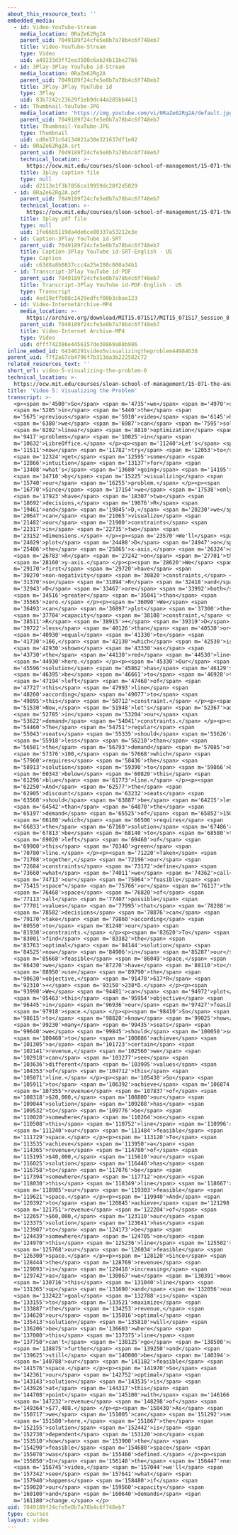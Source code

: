 ```yaml
---
about_this_resource_text: ''
embedded_media:
  - id: Video-YouTube-Stream
    media_location: 0RaZe62Rg2A
    parent_uid: 7049189f24cfe5e0b7a78b4c6f748eb7
    title: Video-YouTube-Stream
    type: Video
    uid: a49233d3ff2ea3500c6ab24b11be2766
  - id: 3Play-3Play YouTube id-Stream
    media_location: 0RaZe62Rg2A
    parent_uid: 7049189f24cfe5e0b7a78b4c6f748eb7
    title: 3Play-3Play YouTube id
    type: 3Play
    uid: 83b7242c23629f1eb9dc44a285bb4411
  - id: Thumbnail-YouTube-JPG
    media_location: 'https://img.youtube.com/vi/0RaZe62Rg2A/default.jpg'
    parent_uid: 7049189f24cfe5e0b7a78b4c6f748eb7
    title: Thumbnail-YouTube-JPG
    type: Thumbnail
    uid: cd8e371c64134021a30e321637df1e02
  - id: 0RaZe62Rg2A.srt
    parent_uid: 7049189f24cfe5e0b7a78b4c6f748eb7
    technical_location: >-
      https://ocw.mit.edu/courses/sloan-school-of-management/15-071-the-analytics-edge-spring-2017/linear-optimization/airline-revenue-management-an-introduction-to-linear-optimization/video-5-visualizing-the-problem/video-5-visualizing-the-problem-0/0RaZe62Rg2A.srt
    title: 3play caption file
    type: null
    uid: d2113e1f3b7856ca19959dc20f2d5029
  - id: 0RaZe62Rg2A.pdf
    parent_uid: 7049189f24cfe5e0b7a78b4c6f748eb7
    technical_location: >-
      https://ocw.mit.edu/courses/sloan-school-of-management/15-071-the-analytics-edge-spring-2017/linear-optimization/airline-revenue-management-an-introduction-to-linear-optimization/video-5-visualizing-the-problem/video-5-visualizing-the-problem-0/0RaZe62Rg2A.pdf
    title: 3play pdf file
    type: null
    uid: 1fe66b5119da4de6ce00337a53212e3e
  - id: Caption-3Play YouTube id-SRT
    parent_uid: 7049189f24cfe5e0b7a78b4c6f748eb7
    title: Caption-3Play YouTube id-SRT-English - US
    type: Caption
    uid: c63d8a8b0837ccc4a25e280c800a34b1
  - id: Transcript-3Play YouTube id-PDF
    parent_uid: 7049189f24cfe5e0b7a78b4c6f748eb7
    title: Transcript-3Play YouTube id-PDF-English - US
    type: Transcript
    uid: 4ed19ef7b08c1429edfcf00b3cbae123
  - id: Video-InternetArchive-MP4
    media_location: >-
      https://archive.org/download/MIT15.071S17/MIT15_071S17_Session_8.2.08_300k.mp4
    parent_uid: 7049189f24cfe5e0b7a78b4c6f748eb7
    title: Video-Internet Archive-MP4
    type: Video
    uid: dfff742386e4456157de30869a08b986
inline_embed_id: 64346291video5visualizingtheproblem44984638
parent_uid: f7f2a67cb4796f7b313da3b222582c72
related_resources_text: ''
short_url: video-5-visualizing-the-problem-0
technical_location: >-
  https://ocw.mit.edu/courses/sloan-school-of-management/15-071-the-analytics-edge-spring-2017/linear-optimization/airline-revenue-management-an-introduction-to-linear-optimization/video-5-visualizing-the-problem/video-5-visualizing-the-problem-0
title: 'Video 5: Visualizing the Problem'
transcript: >-
  <p><span m='4500'>So</span> <span m='4735'>we</span> <span m='4970'>saw</span>
  <span m='5205'>in</span> <span m='5440'>the</span> <span
  m='5675'>previous</span> <span m='5910'>video</span> <span m='6145'>how</span>
  <span m='6380'>we</span> <span m='6987'>can</span> <span m='7595'>solve</span>
  <span m='8202'>linear</span> <span m='8810'>optimization</span> <span
  m='9417'>problems</span> <span m='10025'>in</span> <span
  m='10632'>LibreOffice.</span> </p><p><span m='11240'>Let's</span> <span
  m='11511'>now</span> <span m='11782'>try</span> <span m='12053'>to</span>
  <span m='12324'>get</span> <span m='12595'>some</span> <span
  m='12866'>intuition</span> <span m='13137'>for</span> <span
  m='13408'>what's</span> <span m='13680'>going</span> <span m='14195'>on</span>
  <span m='14710'>by</span> <span m='15225'>visualizing</span> <span
  m='15740'>our</span> <span m='16255'>problem.</span> </p><p><span
  m='16770'>Since</span> <span m='17154'>we</span> <span m='17538'>only</span>
  <span m='17923'>have</span> <span m='18307'>two</span> <span
  m='18692'>decisions,</span> <span m='19076'>R</span> <span
  m='19461'>and</span> <span m='19845'>D,</span> <span m='20230'>we</span> <span
  m='20647'>can</span> <span m='21065'>visualize</span> <span
  m='21482'>our</span> <span m='21900'>constraints</span> <span
  m='22317'>in</span> <span m='22735'>two</span> <span
  m='23152'>dimensions.</span> </p><p><span m='23570'>We'll</span> <span
  m='24029'>plot</span> <span m='24488'>D</span> <span m='24947'>on</span> <span
  m='25406'>the</span> <span m='25865'>x-axis,</span> <span m='26324'>and</span>
  <span m='26783'>R</span> <span m='27242'>on</span> <span m='27701'>the</span>
  <span m='28160'>y-axis.</span> </p><p><span m='28620'>We</span> <span
  m='29170'>first</span> <span m='29720'>have</span> <span
  m='30270'>non-negativity</span> <span m='30820'>constraints,</span> <span
  m='31370'>so</span> <span m='31894'>R</span> <span m='32418'>and</span> <span
  m='32943'>D</span> <span m='33467'>are</span> <span m='33992'>both</span>
  <span m='34516'>greater</span> <span m='35041'>than</span> <span
  m='35565'>zero.</span> </p><p><span m='36090'>We</span> <span
  m='36493'>can</span> <span m='36897'>plot</span> <span m='37300'>the</span>
  <span m='37704'>capacity</span> <span m='38108'>constraint,</span> <span
  m='38511'>R</span> <span m='38915'>+</span> <span m='39319'>D</span> <span
  m='39722'>less</span> <span m='40126'>than</span> <span m='40530'>or</span>
  <span m='40930'>equal</span> <span m='41330'>to</span> <span
  m='41730'>166,</span> <span m='42130'>which</span> <span m='42530'>is</span>
  <span m='42930'>shown</span> <span m='43330'>as</span> <span
  m='43730'>the</span> <span m='44130'>red</span> <span m='44530'>line</span>
  <span m='44930'>here.</span> </p><p><span m='45330'>Our</span> <span
  m='45596'>solution</span> <span m='45862'>has</span> <span m='46129'>to</span>
  <span m='46395'>be</span> <span m='46661'>to</span> <span m='46928'>the</span>
  <span m='47194'>left</span> <span m='47460'>of</span> <span
  m='47727'>this</span> <span m='47993'>line</span> <span
  m='48260'>according</span> <span m='49077'>to</span> <span
  m='49895'>this</span> <span m='50712'>constraint.</span> </p><p><span
  m='51530'>Now,</span> <span m='51948'>let's</span> <span m='52367'>add</span>
  <span m='52785'>in</span> <span m='53204'>our</span> <span
  m='53622'>demand</span> <span m='54041'>constraints.</span> </p><p><span
  m='54460'>The</span> <span m='54751'>regular</span> <span
  m='55043'>seats</span> <span m='55335'>should</span> <span m='55626'>be</span>
  <span m='55918'>less</span> <span m='56210'>than</span> <span
  m='56501'>the</span> <span m='56793'>demand</span> <span m='57085'>of</span>
  <span m='57376'>100,</span> <span m='57668'>which</span> <span
  m='57960'>requires</span> <span m='58436'>the</span> <span
  m='58913'>solution</span> <span m='59390'>to</span> <span m='59866'>be</span>
  <span m='60343'>below</span> <span m='60820'>this</span> <span
  m='61296'>blue</span> <span m='61773'>line.</span> </p><p><span
  m='62250'>And</span> <span m='62577'>the</span> <span
  m='62905'>discount</span> <span m='63232'>seats</span> <span
  m='63560'>should</span> <span m='63887'>be</span> <span m='64215'>less</span>
  <span m='64542'>than</span> <span m='64870'>the</span> <span
  m='65197'>demand</span> <span m='65525'>of</span> <span m='65852'>150,</span>
  <span m='66180'>which</span> <span m='66506'>requires</span> <span
  m='66833'>the</span> <span m='67160'>solution</span> <span m='67486'>to</span>
  <span m='67813'>be</span> <span m='68140'>to</span> <span m='68580'>the</span>
  <span m='69020'>left</span> <span m='69460'>of</span> <span
  m='69900'>this</span> <span m='70340'>green</span> <span
  m='70780'>line.</span> </p><p><span m='71220'>Taken</span> <span
  m='71708'>together,</span> <span m='72196'>our</span> <span
  m='72684'>constraints</span> <span m='73172'>define</span> <span
  m='73660'>what</span> <span m='74011'>we</span> <span m='74362'>call</span>
  <span m='74713'>our</span> <span m='75064'>"feasible</span> <span
  m='75415'>space"</span> <span m='75766'>or</span> <span m='76117'>the</span>
  <span m='76468'>space</span> <span m='76820'>of</span> <span
  m='77113'>all</span> <span m='77407'>possible</span> <span
  m='77701'>values</span> <span m='77995'>that</span> <span m='78288'>our</span>
  <span m='78582'>decisions</span> <span m='78876'>can</span> <span
  m='79170'>take</span> <span m='79860'>according</span> <span
  m='80550'>to</span> <span m='81240'>our</span> <span
  m='81930'>constraints.</span> </p><p><span m='82620'>To</span> <span
  m='83001'>find</span> <span m='83382'>the</span> <span
  m='83763'>optimal</span> <span m='84144'>solution</span> <span
  m='84525'>now</span> <span m='84906'>in</span> <span m='85287'>our</span>
  <span m='85668'>feasible</span> <span m='86049'>space,</span> <span
  m='86430'>we</span> <span m='87270'>have</span> <span m='88110'>to</span>
  <span m='88950'>use</span> <span m='89790'>the</span> <span
  m='90630'>objective,</span> <span m='91470'>617*R</span> <span
  m='92310'>+</span> <span m='93150'>238*D.</span> </p><p><span
  m='93990'>We</span> <span m='94481'>can</span> <span m='94972'>plot</span>
  <span m='95463'>this</span> <span m='95954'>objective</span> <span
  m='96445'>in</span> <span m='96936'>our</span> <span m='97427'>feasible</span>
  <span m='97918'>space.</span> </p><p><span m='98410'>So</span> <span
  m='98615'>to</span> <span m='98820'>know</span> <span m='99025'>how</span>
  <span m='99230'>many</span> <span m='99435'>seats</span> <span
  m='99640'>we</span> <span m='99845'>should</span> <span m='100050'>sell</span>
  <span m='100468'>to</span> <span m='100886'>achieve</span> <span
  m='101305'>a</span> <span m='101723'>certain</span> <span
  m='102141'>revenue,</span> <span m='102560'>we</span> <span
  m='102918'>can</span> <span m='103277'>see</span> <span
  m='103636'>different</span> <span m='103995'>values</span> <span
  m='104353'>of</span> <span m='104712'>this</span> <span
  m='105071'>line.</span> </p><p><span m='105430'>So</span> <span
  m='105911'>to</span> <span m='106392'>achieve</span> <span m='106874'>a</span>
  <span m='107355'>revenue</span> <span m='107837'>of</span> <span
  m='108318'>$20,000,</span> <span m='108800'>our</span> <span
  m='109044'>solution</span> <span m='109288'>has</span> <span
  m='109532'>to</span> <span m='109776'>be</span> <span
  m='110020'>somewhere</span> <span m='110264'>on</span> <span
  m='110508'>this</span> <span m='110752'>line</span> <span m='110996'>in</span>
  <span m='111240'>our</span> <span m='111484'>feasible</span> <span
  m='111729'>space.</span> </p><p><span m='113120'>To</span> <span
  m='113535'>achieve</span> <span m='113950'>a</span> <span
  m='114365'>revenue</span> <span m='114780'>of</span> <span
  m='115195'>$40,000,</span> <span m='115610'>our</span> <span
  m='116025'>solution</span> <span m='116440'>has</span> <span
  m='116758'>to</span> <span m='117076'>be</span> <span
  m='117394'>somewhere</span> <span m='117712'>on</span> <span
  m='118030'>this</span> <span m='118349'>line</span> <span m='118667'>in</span>
  <span m='118985'>our</span> <span m='119303'>feasible</span> <span
  m='119621'>space.</span> </p><p><span m='119940'>And</span> <span
  m='120392'>to</span> <span m='120845'>achieve</span> <span m='121298'>a</span>
  <span m='121751'>revenue</span> <span m='122204'>of</span> <span
  m='122657'>$60,000,</span> <span m='123110'>our</span> <span
  m='123375'>solution</span> <span m='123641'>has</span> <span
  m='123907'>to</span> <span m='124173'>be</span> <span
  m='124439'>somewhere</span> <span m='124705'>on</span> <span
  m='124970'>this</span> <span m='125236'>line</span> <span m='125502'>in</span>
  <span m='125768'>our</span> <span m='126034'>feasible</span> <span
  m='126300'>space.</span> </p><p><span m='128120'>Since</span> <span
  m='128444'>the</span> <span m='128769'>revenue</span> <span
  m='129093'>is</span> <span m='129418'>increasing</span> <span
  m='129742'>as</span> <span m='130067'>we</span> <span m='130391'>move</span>
  <span m='130716'>this</span> <span m='131040'>line</span> <span
  m='131365'>up</span> <span m='131690'>and</span> <span m='132056'>our</span>
  <span m='132422'>goal</span> <span m='132788'>is</span> <span
  m='133155'>to</span> <span m='133521'>maximize</span> <span
  m='133887'>the</span> <span m='134253'>revenue,</span> <span
  m='134620'>our</span> <span m='135016'>optimal</span> <span
  m='135413'>solution</span> <span m='135810'>will</span> <span
  m='136206'>be</span> <span m='136603'>where</span> <span
  m='137000'>this</span> <span m='137375'>line</span> <span
  m='137750'>can't</span> <span m='138125'>go</span> <span m='138500'>any</span>
  <span m='138875'>further</span> <span m='139250'>and</span> <span
  m='139625'>still</span> <span m='140000'>be</span> <span m='140394'>in</span>
  <span m='140788'>our</span> <span m='141182'>feasible</span> <span
  m='141576'>space.</span> </p><p><span m='141970'>So</span> <span
  m='142361'>our</span> <span m='142752'>optimal</span> <span
  m='143143'>solution</span> <span m='143535'>is</span> <span
  m='143926'>at</span> <span m='144317'>this</span> <span
  m='144708'>point</span> <span m='145100'>with</span> <span m='146166'>a</span>
  <span m='147232'>revenue</span> <span m='148298'>of</span> <span
  m='149364'>$77,408.</span> </p><p><span m='150430'>As</span> <span
  m='150717'>we</span> <span m='151005'>can</span> <span m='151292'>see</span>
  <span m='151580'>here,</span> <span m='151867'>the</span> <span
  m='152155'>solution</span> <span m='152442'>is</span> <span
  m='152730'>dependent</span> <span m='153120'>on</span> <span
  m='153510'>how</span> <span m='153900'>the</span> <span
  m='154290'>feasible</span> <span m='154680'>space</span> <span
  m='155070'>was</span> <span m='155460'>defined.</span> </p><p><span
  m='155850'>In</span> <span m='156148'>the</span> <span m='156447'>next</span>
  <span m='156745'>video,</span> <span m='157044'>we'll</span> <span
  m='157342'>see</span> <span m='157641'>what</span> <span
  m='157940'>happens</span> <span m='158480'>if</span> <span
  m='159020'>our</span> <span m='159560'>capacity</span> <span
  m='160100'>and</span> <span m='160640'>demands</span> <span
  m='161180'>change.</span> </p>
uid: 7049189f24cfe5e0b7a78b4c6f748eb7
type: courses
layout: video
---
```

